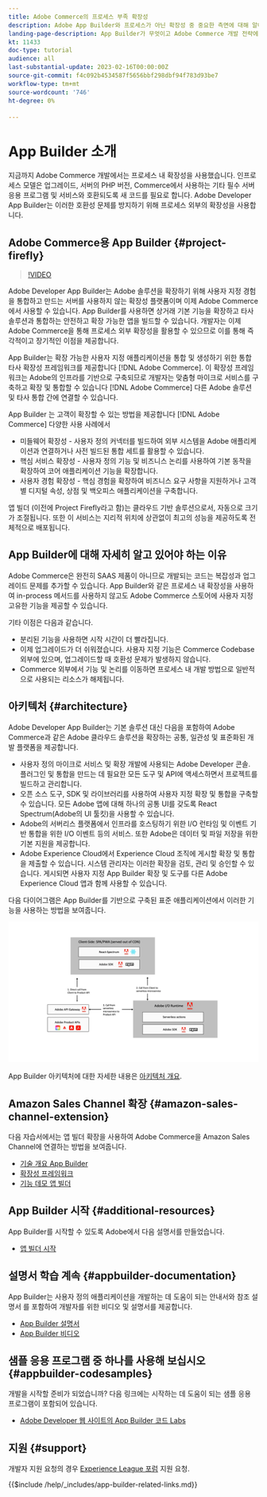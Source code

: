 ```yaml
---
title: Adobe Commerce의 프로세스 부족 확장성
description: Adobe App Builder와 프로세스가 아닌 확장성 중 중요한 측면에 대해 알아보십시오.
landing-page-description: App Builder가 무엇이고 Adobe Commerce 개발 전략에 이 기능을 사용할 수 있는지 알아봅니다.
kt: 11433
doc-type: tutorial
audience: all
last-substantial-update: 2023-02-16T00:00:00Z
source-git-commit: f4c092b4534587f5656bbf298dbf94f783d93be7
workflow-type: tm+mt
source-wordcount: '746'
ht-degree: 0%

---
```



# App Builder 소개

지금까지 Adobe Commerce 개발에서는 프로세스 내 확장성을 사용했습니다. 인프로세스 모델은 업그레이드, 서버의 PHP 버전, Commerce에서 사용하는 기타 필수 서버 응용 프로그램 및 서비스와 호환되도록 새 코드를 필요로 합니다. Adobe Developer App Builder는 이러한 호환성 문제를 방지하기 위해 프로세스 외부의 확장성을 사용합니다.

## Adobe Commerce용 App Builder {#project-firefly}

>[!VIDEO](https://video.tv.adobe.com/v/3412839)

Adobe Developer App Builder는 Adobe 솔루션을 확장하기 위해 사용자 지정 경험을 통합하고 만드는 서버를 사용하지 않는 확장성 플랫폼이며 이제 Adobe Commerce에서 사용할 수 있습니다. App Builder를 사용하면 상거래 기본 기능을 확장하고 타사 솔루션과 통합하는 안전하고 확장 가능한 앱을 빌드할 수 있습니다. 개발자는 이제 Adobe Commerce을 통해 프로세스 외부 확장성을 활용할 수 있으므로 이를 통해 즉각적이고 장기적인 이점을 제공합니다.

App Builder는 확장 가능한 사용자 지정 애플리케이션을 통합 및 생성하기 위한 통합 타사 확장성 프레임워크를 제공합니다 [!DNL Adobe Commerce]. 이 확장성 프레임워크는 Adobe의 인프라를 기반으로 구축되므로 개발자는 맞춤형 마이크로 서비스를 구축하고 확장 및 통합할 수 있습니다 [!DNL Adobe Commerce] 다른 Adobe 솔루션 및 타사 통합 간에 연결할 수 있습니다.

App Builder 는 고객이 확장할 수 있는 방법을 제공합니다 [!DNL Adobe Commerce] 다양한 사용 사례에서

* 미들웨어 확장성 - 사용자 정의 커넥터를 빌드하여 외부 시스템을 Adobe 애플리케이션과 연결하거나 사전 빌드된 통합 세트를 활용할 수 있습니다.
* 핵심 서비스 확장성 - 사용자 정의 기능 및 비즈니스 논리를 사용하여 기본 동작을 확장하여 코어 애플리케이션 기능을 확장합니다.
* 사용자 경험 확장성 - 핵심 경험을 확장하여 비즈니스 요구 사항을 지원하거나 고객별 디지털 속성, 상점 및 백오피스 애플리케이션을 구축합니다.

앱 빌더 (이전에 Project Firefly라고 함)는 클라우드 기반 솔루션으로서, 자동으로 크기가 조절됩니다. 또한 이 서비스는 지리적 위치에 상관없이 최고의 성능을 제공하도록 전체적으로 배포됩니다.

## App Builder에 대해 자세히 알고 있어야 하는 이유

Adobe Commerce은 완전히 SAAS 제품이 아니므로 개발되는 코드는 복잡성과 업그레이드 문제를 추가할 수 있습니다. App Builder와 같은 프로세스 내 확장성을 사용하여 in-process 메서드를 사용하지 않고도 Adobe Commerce 스토어에 사용자 지정 고유한 기능을 제공할 수 있습니다.

기타 이점은 다음과 같습니다.

* 분리된 기능을 사용하면 시작 시간이 더 빨라집니다.
* 이제 업그레이드가 더 쉬워졌습니다. 사용자 지정 기능은 Commerce Codebase 외부에 있으며, 업그레이드할 때 호환성 문제가 발생하지 않습니다.
* Commerce 외부에서 기능 및 논리를 이동하면 프로세스 내 개발 방법으로 일반적으로 사용되는 리소스가 해제됩니다.

## 아키텍처 {#architecture}

Adobe Developer App Builder는 기본 솔루션 대신 다음을 포함하여 Adobe Commerce과 같은 Adobe 클라우드 솔루션을 확장하는 공통, 일관성 및 표준화된 개발 플랫폼을 제공합니다.

* 사용자 정의 마이크로 서비스 및 확장 개발에 사용되는 Adobe Developer 콘솔. 플러그인 및 통합을 만드는 데 필요한 모든 도구 및 API에 액세스하면서 프로젝트를 빌드하고 관리합니다.
* 오픈 소스 도구, SDK 및 라이브러리를 사용하여 사용자 지정 확장 및 통합을 구축할 수 있습니다. 모든 Adobe 앱에 대해 하나의 공통 UI를 갖도록 React Spectrum(Adobe의 UI 툴킷)을 사용할 수 있습니다.
* Adobe의 서버리스 플랫폼에서 인프라를 호스팅하기 위한 I/O 런타임 및 이벤트 기반 통합을 위한 I/O 이벤트 등의 서비스. 또한 Adobe은 데이터 및 파일 저장을 위한 기본 지원을 제공합니다.
* Adobe Experience Cloud에서 Experience Cloud 조직에 게시할 확장 및 통합을 제출할 수 있습니다. 시스템 관리자는 이러한 확장을 검토, 관리 및 승인할 수 있습니다. 게시되면 사용자 지정 App Builder 확장 및 도구를 다른 Adobe Experience Cloud 앱과 함께 사용할 수 있습니다.

다음 다이어그램은 App Builder를 기반으로 구축된 표준 애플리케이션에서 이러한 기능을 사용하는 방법을 보여줍니다.

![아키텍처](/help/assets/app-builder/firefly-architecture.jpeg)

App Builder 아키텍처에 대한 자세한 내용은 [아키텍처 개요](https://developer.adobe.com/app-builder/docs/guides/).

## Amazon Sales Channel 확장 {#amazon-sales-channel-extension}

다음 자습서에서는 앱 빌더 확장을 사용하여 Adobe Commerce을 Amazon Sales Channel에 연결하는 방법을 보여줍니다.

* [기술 개요 App Builder](../app-builder/app-builder-technical-overview.md)
* [확장성 프레임워크](../app-builder/extensibility-framework-commerce-eventing.md)
* [기능 데모 앱 빌더](../app-builder/app-builder-functional-demonstration.md)

## App Builder 시작 {#additional-resources}

App Builder를 시작할 수 있도록 Adobe에서 다음 설명서를 만들었습니다.

* [앱 빌더 시작](https://developer.adobe.com/app-builder/docs/getting_started/)

## 설명서 학습 계속 {#appbuilder-documentation}

App Builder는 사용자 정의 애플리케이션을 개발하는 데 도움이 되는 안내서와 참조 설명서 를 포함하여 개발자를 위한 비디오 및 설명서를 제공합니다.

* [App Builder 설명서](https://developer.adobe.com/app-builder/docs/overview/)
* [App Builder 비디오](https://www.youtube.com/playlist?list=PLcVEYUqU7VRfDij-Jbjyw8S8EzW073F_o)

## 샘플 응용 프로그램 중 하나를 사용해 보십시오 {#appbuilder-codesamples}

개발을 시작할 준비가 되었습니까? 다음 링크에는 시작하는 데 도움이 되는 샘플 응용 프로그램이 포함되어 있습니다.

* [Adobe Developer 웹 사이트의 App Builder 코드 Labs](https://developer.adobe.com/app-builder/docs/resources/)

## 지원 {#support}

개발자 지원 요청의 경우 [Experience League 포럼](https://experienceleaguecommunities.adobe.com/t5/app-builder/ct-p/project-firefly) 지원 요청.

{{$include /help/_includes/app-builder-related-links.md}}
